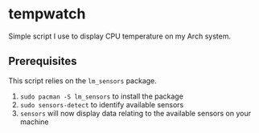 # tempwatch
Simple script I use to display CPU temperature on my Arch system.


## Prerequisites
This script relies on the `lm_sensors` package.

1. `sudo pacman -S lm_sensors` to install the package
2. `sudo sensors-detect` to identify available sensors
3. `sensors` will now display data relating to the available sensors on your machine
